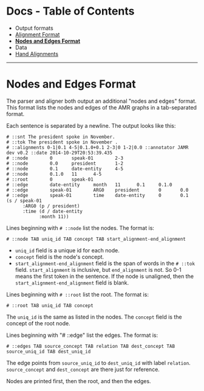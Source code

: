 Docs - Table of Contents
====

 * Output formats
  * [Alignment Format](./Alignment_Format.md)
  * [**Nodes and Edges Format**](./Nodes_and_Edges_Format.md)
 * Data
  * [Hand Alignments](./Hand_Alignments.md)

---

Nodes and Edges Format
===

The parser and aligner both output an additional "nodes and edges" format.
This format lists the nodes and edges of the AMR graphs in a
tab-separated format.

Each sentence is separated by a newline.  The output looks like this:

```
# ::snt The president spoke in November.
# ::tok The president spoke in November .
# ::alignments 0-1|0.1 4-5|0.1.0+0.1 2-3|0 1-2|0.0 ::annotator JAMR dev v0.2 ::date 2014-10-29T20:53:39.435
# ::node        0       speak-01        2-3
# ::node        0.0     president       1-2
# ::node        0.1     date-entity     4-5
# ::node        0.1.0   11      4-5
# ::root        0       speak-01
# ::edge        date-entity     month   11      0.1     0.1.0   
# ::edge        speak-01        ARG0    president       0       0.0
# ::edge        speak-01        time    date-entity     0       0.1
(s / speak-01 
      :ARG0 (p / president) 
      :time (d / date-entity 
            :month 11))
```

Lines beginning with `# ::node` list the nodes.  The format is:

    # ::node TAB uniq_id TAB concept TAB start_alignment-end_alignment

 * `uniq_id` field is a unique id for each node.
 * `concept` field is the node's concept.
 * `start_alignment-end_alignment` field is the span of words in the `# ::tok`
field.  `start_alignment` is inclusive, but `end_alignment` is not.  So
0-1 means the first token in the sentence. If the node is unaligned,
then the `start_alignment-end_alignment` field is blank.

Lines beginning with `# ::root` list the root.  The format is:

    # ::root TAB uniq_id TAB concept

The `uniq_id` is the same as listed in the nodes.  The `concept` field is
the concept of the root node.

Lines beginning with "# ::edge" list the edges.  The format is:

    # ::edges TAB source_concept TAB relation TAB dest_concept TAB source_uniq_id TAB dest_uniq_id

The edge points from `source_uniq_id` to `dest_uniq_id` with label
`relation`.  `source_concept` and `dest_concept` are there just for reference.

Nodes are printed first, then the root, and then the edges.

